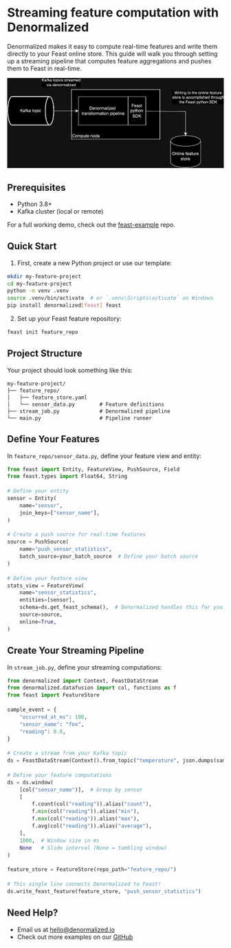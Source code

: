 # Streaming feature computation with Denormalized

Denormalized makes it easy to compute real-time features and write them directly to your Feast online store. This guide will walk you through setting up a streaming pipeline that computes feature aggregations and pushes them to Feast in real-time.

![Denormalized/Feast integration diagram](../assets/feast-denormalized.png)

## Prerequisites

- Python 3.8+
- Kafka cluster (local or remote)

For a full working demo, check out the [feast-example](https://github.com/probably-nothing-labs/feast-example) repo.

## Quick Start

1. First, create a new Python project or use our template:
```bash
mkdir my-feature-project
cd my-feature-project
python -m venv .venv
source .venv/bin/activate  # or `.venv\Scripts\activate` on Windows
pip install denormalized[feast] feast
```

2. Set up your Feast feature repository:
```bash
feast init feature_repo
```

## Project Structure

Your project should look something like this:
```
my-feature-project/
├── feature_repo/
│   ├── feature_store.yaml
│   └── sensor_data.py        # Feature definitions
├── stream_job.py             # Denormalized pipeline
└── main.py                   # Pipeline runner
```

## Define Your Features

In `feature_repo/sensor_data.py`, define your feature view and entity:

```python
from feast import Entity, FeatureView, PushSource, Field
from feast.types import Float64, String

# Define your entity
sensor = Entity(
    name="sensor",
    join_keys=["sensor_name"],
)

# Create a push source for real-time features
source = PushSource(
    name="push_sensor_statistics",
    batch_source=your_batch_source  # Define your batch source
)

# Define your feature view
stats_view = FeatureView(
    name="sensor_statistics",
    entities=[sensor],
    schema=ds.get_feast_schema(),  # Denormalized handles this for you!
    source=source,
    online=True,
)
```

## Create Your Streaming Pipeline

In `stream_job.py`, define your streaming computations:

```python
from denormalized import Context, FeastDataStream
from denormalized.datafusion import col, functions as f
from feast import FeatureStore

sample_event = {
    "occurred_at_ms": 100,
    "sensor_name": "foo",
    "reading": 0.0,
}

# Create a stream from your Kafka topic
ds = FeastDataStream(Context().from_topic("temperature", json.dumps(sample_event), "localhost:9092"))

# Define your feature computations
ds = ds.window(
    [col("sensor_name")],  # Group by sensor
    [
        f.count(col("reading")).alias("count"),
        f.min(col("reading")).alias("min"),
        f.max(col("reading")).alias("max"),
        f.avg(col("reading")).alias("average"),
    ],
    1000,  # Window size in ms
    None   # Slide interval (None = tumbling window)
)

feature_store = FeatureStore(repo_path="feature_repo/")

# This single line connects Denormalized to Feast!
ds.write_feast_feature(feature_store, "push_sensor_statistics")
```

## Need Help?

- Email us at hello@denormalized.io
- Check out more examples on our [GitHub](https://github.com/probably-nothing-labs/denormalized)

